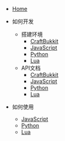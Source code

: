 * [Home](/)

* 如何开发
    * 搭建环境
        * [CraftBukkit]()
        * [JavaScript]()
        * [Python]()
        * [Lua]()
    * API文档
        * [CraftBukkit]()
        * [JavaScript](js/api.md)
        * [Python]()
        * [Lua]()
    

* 如何使用

    * [JavaScript](js/README.md)
    * [Python]()
    * [Lua]()